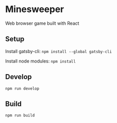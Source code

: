 # Minesweeper

Web browser game built with React

## Setup

Install gatsby-cli: `npm install --global gatsby-cli`

Install node modules: `npm install`

## Develop

`npm run develop`

## Build

`npm run build`
